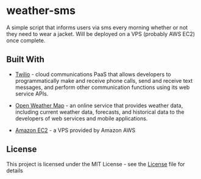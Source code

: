 # weather-sms

A simple script that informs users via sms every morning whether or not they need to wear a jacket. Will be deployed on a VPS (probably AWS EC2) once complete.

## Built With
* [Twilio](https://www.twilio.com/) - cloud communications PaaS that allows developers to programmatically make and receive phone calls, send and receive text messages, and perform other communication functions using its web service APIs.

* [Open Weather Map](https://openweathermap.org/) - an online service that provides weather data, including current weather data, forecasts, and historical data to the developers of web services and mobile applications.

* [Amazon EC2](https://aws.amazon.com/ec2/) - a VPS provided by Amazon AWS

## License
This project is licensed under the MIT License - see the [License](LICENSE) file for details
